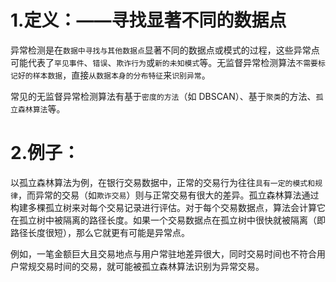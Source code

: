 # 1.定义：——寻找显著不同的数据点
异常检测是在`数据中寻找与其他数据点`显著不同的数据点或模式的过程，这些异常点可能代表了`罕见事件`、`错误`、`欺诈行为`或`新的未知模式`等。无监督异常检测算法`不需要标记好的样本数据`，直接`从数据本身的分布特征`来`识别异常`。

常见的无监督异常检测算法有基于`密度的方法`（如 DBSCAN）、基于`聚类`的方法、`孤立森林算法`等。

# 2.例子：
以孤立森林算法为例，在银行交易数据中，正常的交易行为往往`具有一定的模式和规律`，而异常的交易（如`欺诈交易`）则与正常交易有很大的差异。孤立森林算法通过构建多棵孤立树来对每个交易记录进行评估。对于每个交易数据点，算法会计算它在孤立树中被隔离的路径长度。如果一个交易数据点在孤立树中很快就被隔离（即路径长度很短），那么它就更有可能是异常点。

例如，一笔金额巨大且交易地点与用户常驻地差异很大，同时交易时间也不符合用户常规交易时间的交易，就可能被孤立森林算法识别为异常交易。